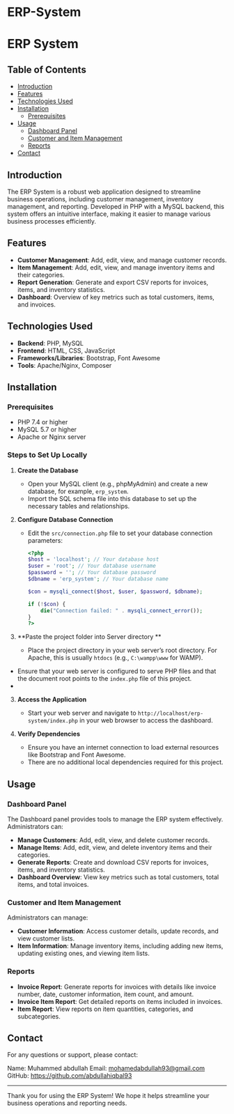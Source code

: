 # ERP-System

 # ERP System

## Table of Contents
- [Introduction](#introduction)
- [Features](#features)
- [Technologies Used](#technologies-used)
- [Installation](#installation)
  - [Prerequisites](#prerequisites)
- [Usage](#usage)
  - [Dashboard Panel](#dashboard-panel)
  - [Customer and Item Management](#customer-and-item-management)
  - [Reports](#reports)
- [Contact](#contact)

## Introduction
The ERP System is a robust web application designed to streamline business operations, including customer management, inventory management, and reporting. Developed in PHP with a MySQL backend, this system offers an intuitive interface, making it easier to manage various business processes efficiently.

## Features
- **Customer Management**: Add, edit, view, and manage customer records.
- **Item Management**: Add, edit, view, and manage inventory items and their categories.
- **Report Generation**: Generate and export CSV reports for invoices, items, and inventory statistics.
- **Dashboard**: Overview of key metrics such as total customers, items, and invoices.

## Technologies Used
- **Backend**: PHP, MySQL
- **Frontend**: HTML, CSS, JavaScript
- **Frameworks/Libraries**: Bootstrap, Font Awesome
- **Tools**: Apache/Nginx, Composer

## Installation

### Prerequisites
- PHP 7.4 or higher
- MySQL 5.7 or higher
- Apache or Nginx server

### Steps to Set Up Locally

1. **Create the Database**
   - Open your MySQL client (e.g., phpMyAdmin) and create a new database, for example, `erp_system`.
   - Import the SQL schema file into this database to set up the necessary tables and relationships.

2. **Configure Database Connection**
   - Edit the `src/connection.php` file to set your database connection parameters:
     ```php
     <?php
     $host = 'localhost'; // Your database host
     $user = 'root'; // Your database username
     $password = ''; // Your database password
     $dbname = 'erp_system'; // Your database name

     $con = mysqli_connect($host, $user, $password, $dbname);

     if (!$con) {
         die("Connection failed: " . mysqli_connect_error());
     }
     ?>
     ```
  
2. **Paste the project folder into Server directory **
   - Place the project directory in your web server’s root directory. For Apache, this is usually `htdocs` (e.g., `C:\wampp\www` for WAMP).
  - Ensure that your web server is configured to serve PHP files and that the document root points to the `index.php` file of this project.
  - 
3. **Access the Application**
   - Start your web server and navigate to `http://localhost/erp-system/index.php` in your web browser to access the dashboard.

4. **Verify Dependencies**
   - Ensure you have an internet connection to load external resources like Bootstrap and Font Awesome.
   - There are no additional local dependencies required for this project.

## Usage

### Dashboard Panel
The Dashboard panel provides tools to manage the ERP system effectively. Administrators can:
- **Manage Customers**: Add, edit, view, and delete customer records.
- **Manage Items**: Add, edit, view, and delete inventory items and their categories.
- **Generate Reports**: Create and download CSV reports for invoices, items, and inventory statistics.
- **Dashboard Overview**: View key metrics such as total customers, total items, and total invoices.

### Customer and Item Management
Administrators can manage:
- **Customer Information**: Access customer details, update records, and view customer lists.
- **Item Information**: Manage inventory items, including adding new items, updating existing ones, and viewing item lists.

### Reports
- **Invoice Report**: Generate reports for invoices with details like invoice number, date, customer information, item count, and amount.
- **Invoice Item Report**: Get detailed reports on items included in invoices.
- **Item Report**: View reports on item quantities, categories, and subcategories.

## Contact
For any questions or support, please contact:

Name: Muhammed abdullah 
Email: mohamedabdullah93@gmail.com 
GitHub: https://github.com/abdullahiqbal93


---

Thank you for using the ERP System! We hope it helps streamline your business operations and reporting needs.

